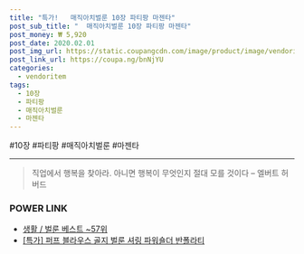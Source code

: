 ```yaml
--- 
title: "특가!   매직아치벌룬 10장 파티팡 마젠타" 
post_sub_title: "  매직아치벌룬 10장 파티팡 마젠타" 
post_money: ₩ 5,920 
post_date: 2020.02.01 
post_img_url: https://static.coupangcdn.com/image/product/image/vendoritem/2017/04/21/3020661020/6f74c463-4d40-480b-ab74-03c590ef1895.jpg 
post_link_url: https://coupa.ng/bnNjYU 
categories: 
  - vendoritem 
tags: 
  - 10장 
  - 파티팡 
  - 매직아치벌룬 
  - 마젠타 
--- 
```

  #10장 #파티팡 #매직아치벌룬 #마젠타 
<hr> 

> 직업에서 행복을 찾아라. 아니면 행복이 무엇인지 절대 모를 것이다 – 엘버트 허버드 


### POWER LINK

* <a href="https://blog.naver.com/santokki14/221792102219" target="_blank">생활 / 벌룬 베스트 ~57위</a>
* <a href="https://blog.naver.com/sakai111/221790822224" target="_blank">[특가] 퍼프 블라우스 골지 벌룬 셔링 파워숄더 반폴라티</a>
